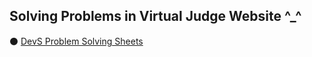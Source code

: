 <h2> Solving Problems in Virtual Judge Website ^_^ </h2>
⚫ <a href="https://vjudge.net/group/devs">  DevS Problem Solving Sheets </a>
